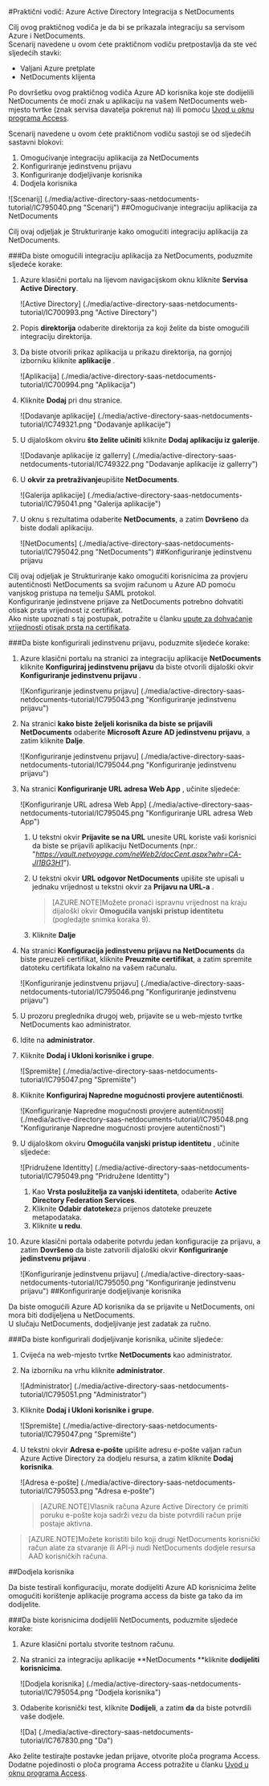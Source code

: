 <properties 
    pageTitle="Praktični vodič: Azure Active Directory Integracija s NetDocuments | Microsoft Azure" 
    description="Saznajte kako koristiti NetDocuments s Azure Active Directory da biste omogućili jedinstvenu prijavu, automatiziranog dodjele resursa i više!" 
    services="active-directory" 
    authors="jeevansd"  
    documentationCenter="na" 
    manager="femila"/>
<tags 
    ms.service="active-directory" 
    ms.devlang="na" 
    ms.topic="article" 
    ms.tgt_pltfrm="na" 
    ms.workload="identity" 
    ms.date="09/29/2016" 
    ms.author="jeedes" />

#<a name="tutorial-azure-active-directory-integration-with-netdocuments"></a>Praktični vodič: Azure Active Directory Integracija s NetDocuments
  
Cilj ovog praktičnog vodiča je da bi se prikazala integraciju sa servisom Azure i NetDocuments.  
Scenarij navedene u ovom ćete praktičnom vodiču pretpostavlja da ste već sljedećih stavki:

-   Valjani Azure pretplate
-   NetDocuments klijenta
  
Po dovršetku ovog praktičnog vodiča Azure AD korisnika koje ste dodijelili NetDocuments će moći znak u aplikaciju na vašem NetDocuments web-mjesto tvrtke (znak servisa davatelja pokrenut na) ili pomoću [Uvod u oknu programa Access](active-directory-saas-access-panel-introduction.md).
  
Scenarij navedene u ovom ćete praktičnom vodiču sastoji se od sljedećih sastavni blokovi:

1.  Omogućivanje integraciju aplikacija za NetDocuments
2.  Konfiguriranje jedinstvenu prijavu
3.  Konfiguriranje dodjeljivanje korisnika
4.  Dodjela korisnika

![Scenarij] (./media/active-directory-saas-netdocuments-tutorial/IC795040.png "Scenarij")
##<a name="enabling-the-application-integration-for-netdocuments"></a>Omogućivanje integraciju aplikacija za NetDocuments
  
Cilj ovaj odjeljak je Strukturiranje kako omogućiti integraciju aplikacija za NetDocuments.

###<a name="to-enable-the-application-integration-for-netdocuments-perform-the-following-steps"></a>Da biste omogućili integraciju aplikacija za NetDocuments, poduzmite sljedeće korake:

1.  Azure klasični portalu na lijevom navigacijskom oknu kliknite **Servisa Active Directory**.

    ![Active Directory] (./media/active-directory-saas-netdocuments-tutorial/IC700993.png "Active Directory")

2.  Popis **direktorija** odaberite direktorija za koji želite da biste omogućili integraciju direktorija.

3.  Da biste otvorili prikaz aplikacija u prikazu direktorija, na gornjoj izborniku kliknite **aplikacije** .

    ![Aplikacija] (./media/active-directory-saas-netdocuments-tutorial/IC700994.png "Aplikacija")

4.  Kliknite **Dodaj** pri dnu stranice.

    ![Dodavanje aplikacije] (./media/active-directory-saas-netdocuments-tutorial/IC749321.png "Dodavanje aplikacije")

5.  U dijaloškom okviru **što želite učiniti** kliknite **Dodaj aplikaciju iz galerije**.

    ![Dodavanje aplikacije iz gallerry] (./media/active-directory-saas-netdocuments-tutorial/IC749322.png "Dodavanje aplikacije iz gallerry")

6.  U **okvir za pretraživanje**upišite **NetDocuments**.

    ![Galerija aplikacije] (./media/active-directory-saas-netdocuments-tutorial/IC795041.png "Galerija aplikacije")

7.  U oknu s rezultatima odaberite **NetDocuments**, a zatim **Dovršeno** da biste dodali aplikaciju.

    ![NetDocuments] (./media/active-directory-saas-netdocuments-tutorial/IC795042.png "NetDocuments")
##<a name="configuring-single-sign-on"></a>Konfiguriranje jedinstvenu prijavu
  
Cilj ovaj odjeljak je Strukturiranje kako omogućiti korisnicima za provjeru autentičnosti NetDocuments sa svojim računom u Azure AD pomoću vanjskog pristupa na temelju SAML protokol.  
Konfiguriranje jedinstvene prijave za NetDocuments potrebno dohvatiti otisak prsta vrijednost iz certifikat.  
Ako niste upoznati s taj postupak, potražite u članku [upute za dohvaćanje vrijednosti otisak prsta na certifikata](http://youtu.be/YKQF266SAxI).

###<a name="to-configure-single-sign-on-perform-the-following-steps"></a>Da biste konfigurirali jedinstvenu prijavu, poduzmite sljedeće korake:

1.  Azure klasični portalu na stranici za integraciju aplikacije **NetDocuments** kliknite **Konfiguriraj jedinstvenu prijavu** da biste otvorili dijaloški okvir **Konfiguriranje jedinstvenu prijavu** .

    ![Konfiguriranje jedinstvenu prijavu] (./media/active-directory-saas-netdocuments-tutorial/IC795043.png "Konfiguriranje jedinstvenu prijavu")

2.  Na stranici **kako biste željeli korisnika da biste se prijavili NetDocuments** odaberite **Microsoft Azure AD jedinstvenu prijavu**, a zatim kliknite **Dalje**.

    ![Konfiguriranje jedinstvenu prijavu] (./media/active-directory-saas-netdocuments-tutorial/IC795044.png "Konfiguriranje jedinstvenu prijavu")

3.  Na stranici **Konfiguriranje URL adresa Web App** , učinite sljedeće:

    ![Konfiguriranje URL adresa Web App] (./media/active-directory-saas-netdocuments-tutorial/IC795045.png "Konfiguriranje URL adresa Web App")

    1.  U tekstni okvir **Prijavite se na URL** unesite URL koriste vaši korisnici da biste se prijavili aplikaciju NetDocuments (npr.: "*https://vault.netvoyage.com/neWeb2/docCent.aspx?whr=CA-JI1BG3H1*").
    2.  U tekstni okvir **URL odgovor NetDocuments** upišite ste upisali u jednaku vrijednost u tekstni okvir za **Prijavu na URL-a** .  

        >[AZURE.NOTE]Možete pronaći ispravnu vrijednost na kraju dijaloški okvir **Omogućila vanjski pristup identitetu** (pogledajte snimka koraka 9).

    3.  Kliknite **Dalje**

4.  Na stranici **Konfiguracija jedinstvenu prijavu na NetDocuments** da biste preuzeli certifikat, kliknite **Preuzmite certifikat**, a zatim spremite datoteku certifikata lokalno na vašem računalu.

    ![Konfiguriranje jedinstvenu prijavu] (./media/active-directory-saas-netdocuments-tutorial/IC795046.png "Konfiguriranje jedinstvenu prijavu")

5.  U prozoru preglednika drugoj web, prijavite se u web-mjesto tvrtke NetDocuments kao administrator.

6.  Idite na **administrator**.

7.  Kliknite **Dodaj i Ukloni korisnike i grupe**.

    ![Spremište] (./media/active-directory-saas-netdocuments-tutorial/IC795047.png "Spremište")

8.  Kliknite **Konfiguriraj Napredne mogućnosti provjere autentičnosti**.

    ![Konfiguriranje Napredne mogućnosti provjere autentičnosti] (./media/active-directory-saas-netdocuments-tutorial/IC795048.png "Konfiguriranje Napredne mogućnosti provjere autentičnosti")

9.  U dijaloškom okviru **Omogućila vanjski pristup identitetu** , učinite sljedeće:

    ![Pridružene Identitty] (./media/active-directory-saas-netdocuments-tutorial/IC795049.png "Pridružene Identitty")

    1.  Kao **Vrsta poslužitelja za vanjski identiteta**, odaberite **Active Directory Federation Services**.
    2.  Kliknite **Odabir datoteke**za prijenos datoteke preuzete metapodataka.
    3.  Kliknite **u redu**.

10. Azure klasični portala odaberite potvrdu jedan konfiguracije za prijavu, a zatim **Dovršeno** da biste zatvorili dijaloški okvir **Konfiguriranje jedinstvenu prijavu** .

    ![Konfiguriranje jedinstvenu prijavu] (./media/active-directory-saas-netdocuments-tutorial/IC795050.png "Konfiguriranje jedinstvenu prijavu")
##<a name="configuring-user-provisioning"></a>Konfiguriranje dodjeljivanje korisnika
  
Da biste omogućili Azure AD korisnika da se prijavite u NetDocuments, oni mora biti dodijeljena u NetDocuments.  
U slučaju NetDocuments, dodjeljivanje jest zadatak za ručno.

###<a name="to-configure-user-provisioning-perform-the-following-steps"></a>Da biste konfigurirali dodjeljivanje korisnika, učinite sljedeće:

1.  Cvijeća na web-mjesto tvrtke **NetDocuments** kao administrator.

2.  Na izborniku na vrhu kliknite **administrator**.

    ![Administrator] (./media/active-directory-saas-netdocuments-tutorial/IC795051.png "Administrator")

3.  Kliknite **Dodaj i Ukloni korisnike i grupe**.

    ![Spremište] (./media/active-directory-saas-netdocuments-tutorial/IC795047.png "Spremište")

4.  U tekstni okvir **Adresa e-pošte** upišite adresu e-pošte valjan račun Azure Active Directory za dodjelu resursa, a zatim kliknite **Dodaj korisnika**.

    ![Adresa e-pošte] (./media/active-directory-saas-netdocuments-tutorial/IC795053.png "Adresa e-pošte")

    >[AZURE.NOTE]Vlasnik računa Azure Active Directory će primiti poruku e-pošte koja sadrži vezu da biste potvrdili račun prije postaje aktivna.

>[AZURE.NOTE]Možete koristiti bilo koji drugi NetDocuments korisnički račun alate za stvaranje ili API-ji nudi NetDocuments dodjele resursa AAD korisničkih računa.

##<a name="assigning-users"></a>Dodjela korisnika
  
Da biste testirali konfiguraciju, morate dodijeliti Azure AD korisnicima želite omogućiti korištenje aplikacije programa access da biste ga tako da im dodijelite.

###<a name="to-assign-users-to-netdocuments-perform-the-following-steps"></a>Da biste korisnicima dodijelili NetDocuments, poduzmite sljedeće korake:

1.  Azure klasični portalu stvorite testnom računu.

2.  Na stranici za integraciju aplikacije **NetDocuments **kliknite **dodijeliti korisnicima**.

    ![Dodjela korisnika] (./media/active-directory-saas-netdocuments-tutorial/IC795054.png "Dodjela korisnika")

3.  Odaberite korisnički test, kliknite **Dodijeli**, a zatim **da** da biste potvrdili vaše dodjele.

    ![Da] (./media/active-directory-saas-netdocuments-tutorial/IC767830.png "Da")
  
Ako želite testirajte postavke jedan prijave, otvorite ploča programa Access. Dodatne pojedinosti o ploča programa Access potražite u članku [Uvod u oknu programa Access](active-directory-saas-access-panel-introduction.md).